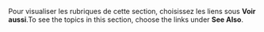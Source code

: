 <span data-ttu-id="b7eca-101">Pour visualiser les rubriques de cette section, choisissez les liens sous **Voir aussi**.</span><span class="sxs-lookup"><span data-stu-id="b7eca-101">To see the topics in this section, choose the links under **See Also**.</span></span>